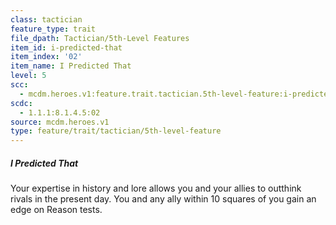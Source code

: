 ```yaml
---
class: tactician
feature_type: trait
file_dpath: Tactician/5th-Level Features
item_id: i-predicted-that
item_index: '02'
item_name: I Predicted That
level: 5
scc:
  - mcdm.heroes.v1:feature.trait.tactician.5th-level-feature:i-predicted-that
scdc:
  - 1.1.1:8.1.4.5:02
source: mcdm.heroes.v1
type: feature/trait/tactician/5th-level-feature
---
```


##### I Predicted That

Your expertise in history and lore allows you and your allies to outthink rivals in the present day. You and any ally within 10 squares of you gain an edge on Reason tests.
